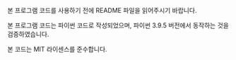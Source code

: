 본 프로그램 코드를 사용하기 전에 README 파일을 읽어주시기 바랍니다.

본 프로그램 코드는 파이썬 코드로 작성되었으며,
파이썬 3.9.5 버전에서 동작하는 것을 검증하였습니다.

본 코드는 MIT 라이센스를 준수합니다. 